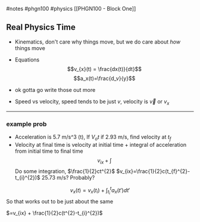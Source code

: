 #notes #phgn100 #physics
[[PHGN100 - Block One]]
## Real Physics Time
- Kinematics, don't care why things move, but we do care about *how* things move
- Equations
$$v_{x}(t) = \frac{dx(t)}{dt}$$
$$a_x(t)=\frac{d_v}{y}$$
- ok gotta go write those out more

- Speed vs velocity, speed tends to be just $v$, velocity is $\vec v$ or $v_x$ 

---

### example prob
- Acceleration is 5.7 m/s^3 (t), If $V_{o}t$ if 2.93 m/s, find velocity at $t_f$
- Velocity at final time is velocity at initial time + integral of acceleration from initial time to final time
$$v_{ix} + \int$$
Do some integration, $\frac{1}{2}ct^{2}$
$v_{ix}=\frac{1}{2}c(t_{f}^{2}-t_{i}^{2})$
25.73 m/s? Probably?


$$v_{x}(t)=v_{x}(t_{i})+\int_{t_i}^{t}a_{x}(t')dt'$$
So that works out to be just about the same

$=v_{ix} + \frac{1}{2}c(t^{2}-t_{i}^{2})$

 